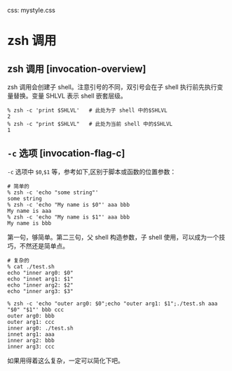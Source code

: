 css: mystyle.css

# zsh 调用

## zsh 调用 [invocation-overview]

zsh 调用会创建子 shell。注意引号的不同，双引号会在子 shell 执行前先执行变量替换。变量 SHLVL 表示 shell 嵌套层级。

```
% zsh -c 'print $SHLVL'   # 此处为子 shell 中的$SHLVL
2
% zsh -c "print $SHLVL"   # 此处为当前 shell 中的$SHLVL
1
```


##  `-c` 选项 [invocation-flag-c]

`-c` 选项中 `$0`,`$1` 等，参考如下,区别于脚本或函数的位置参数：


```
# 简单的
% zsh -c 'echo "some string"'
some string
% zsh -c 'echo "My name is $0"' aaa bbb
My name is aaa
% zsh -c 'echo "My name is $1"' aaa bbb
My name is bbb
```

第一句，够简单。第二三句，父 shell 构造参数，子 shell 使用，可以成为一个技巧，不然还是简单点。

```
# 复杂的
% cat ./test.sh 
echo "inner arg0: $0"
echo "innet arg1: $1"
echo "inner arg2: $2"
echo "inner arg3: $3"

% zsh -c 'echo "outer arg0: $0";echo "outer arg1: $1";./test.sh aaa "$0" "$1"' bbb ccc
outer arg0: bbb
outer arg1: ccc
inner arg0: ./test.sh
innet arg1: aaa
inner arg2: bbb
inner arg3: ccc
```

如果用得着这么复杂，一定可以简化下吧。
